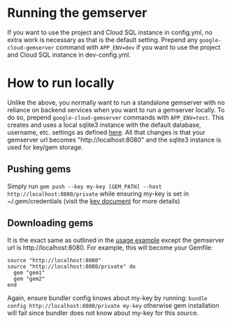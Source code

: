 # Running the gemserver

If you want to use the project and Cloud SQL instance in config.yml, no extra
work is necessary as that is the default setting. Prepend any
`google-cloud-gemserver` command with `APP_ENV=dev` if you want to use the
project and Cloud SQL instance in dev-config.yml.

# How to run locally

Unlike the above, you normally want to run a standalone gemserver with no
reliance on backend services when you want to run a gemserver locally. To do so,
prepend `google-cloud-gemserver` commands with `APP_ENV=test`. This creates and
uses a local sqlite3 instance with the default database, username, etc. settings as
defined [here](configuration.md). All that changes is that your gemserver url
becomes "http://localhost:8080" and the sqlite3 instance is used for key/gem
storage.

## Pushing gems
Simply run `gem push --key my-key [GEM_PATH] --host
http://localhost:8080/private` while ensuring my-key is set in
~/.gem/credentials (visit the [key document](key.md) for more details)

## Downloading gems
It is the exact same as outlined in the [usage example](usage_example.md)
except the gemserver url is http://localhost:8080. For example, this will become
your Gemfile:

```
source "http://localhost:8080"
source "http://localhost:8080/private" do
  gem "gem1"
  gem "gem2"
end
```

Again, ensure bundler config knows about my-key by running:
`bundle config http://localhost:8080/private my-key` otherwise gem installation
will fail since bundler does not know about my-key for this source.
